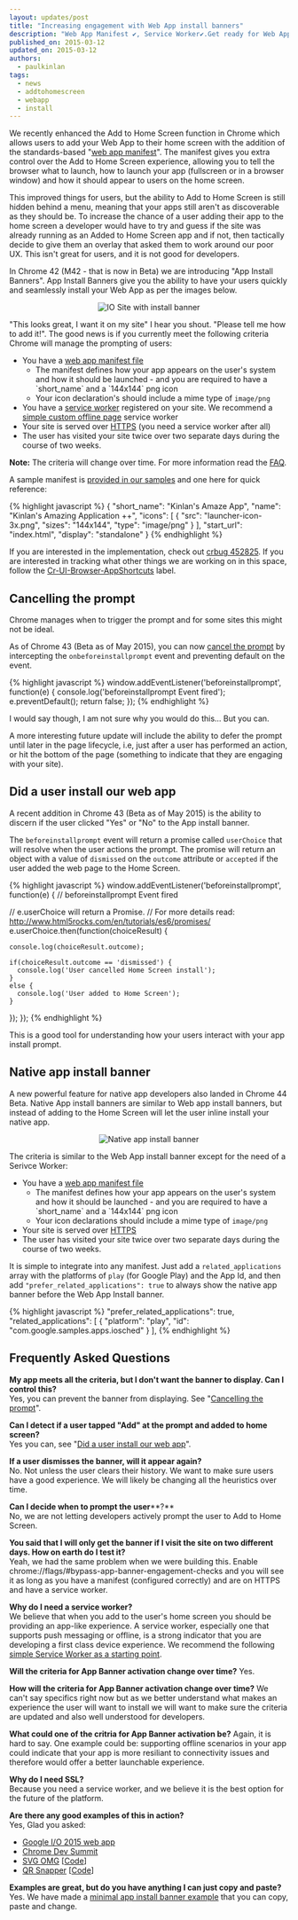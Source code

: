 ```yaml
---
layout: updates/post
title: "Increasing engagement with Web App install banners"
description: "Web App Manifest ✔︎, Service Worker✔.Get ready for Web App Install banners "
published_on: 2015-03-12
updated_on: 2015-03-12
authors:
  - paulkinlan
tags:
  - news
  - addtohomescreen
  - webapp
  - install
---
```

We recently enhanced the Add to Home Screen function in Chrome which allows users
to add your Web App to their home screen with the addition of the
standards-based "[web app manifest](http://updates.html5rocks.com/2014/11/Support-for-installable-web-apps-with-webapp-manifest-in-chrome-38-for-Android)".
The manifest gives you extra control over the Add to Home Screen experience,
allowing you to tell the browser what to launch, how to launch your app
(fullscreen or in a browser window) and how it should appear to users on the
home screen.

This improved things for users, but the ability to Add to Home Screen is still
hidden behind a menu, meaning that your apps still aren't as discoverable as
they should be.  To increase the chance of a user adding their app to the home
screen a developer would have to try and guess if the site was already running
as an Added to Home Screen app and if not, then tactically decide to give them an
overlay that asked them to work around our poor UX.  This isn't great for users,
and it is not good for developers.

In Chrome 42 (M42 - that is now in Beta) we are introducing "App Install
Banners".  App Install Banners give you the ability to have your users quickly
and seamlessly install your Web App as per the images below.

<p style="text-align: center;">
  <img style="max-width: 100%; height: auto;" src="{{site.WFBaseUrl}}/updates/images/2015-03-03/add-to-home-screen.gif" alt="IO Site with install banner" />
</p>

<span id="criteria">"This looks great, I want it on my site"</span> I hear you shout. "Please tell me how
to add it!".  The good news is if you currently meet the following criteria Chrome will
manage the prompting of users:

* You have a [web app manifest
  file](http://updates.html5rocks.com/2014/11/Support-for-installable-web-apps-with-webapp-manifest-in-chrome-38-for-Android)
  - The manifest defines how your app appears on the user's system and how it
  should be launched - and you are required to have a \`short\_name\` and a
  \`144x144\` png icon
  - Your icon declaration's should include a mime type of `image/png`
* You have a [service
  worker](http://www.html5rocks.com/en/tutorials/service-worker/introduction/)
  registered on your site. We recommend a [simple custom offline page](https://github.com/GoogleChrome/samples/blob/gh-pages/service-worker/custom-offline-page/service-worker.js)
  service worker
* Your site is served over
  [HTTPS](https://docs.google.com/document/d/1oRXJUIttqQxuxmjj2tgYjj096IKw4Zcw6eAoIKWZ2oQ/edit)
  (you need a service worker after all)
* The user has visited your site twice over two separate days during the course
  of two weeks.

**Note:** The criteria will change over time.  For more information read the [FAQ](#criteria-faq).

A sample manifest is [provided in our samples](https://github.com/GoogleChrome/samples/tree/gh-pages/app-install-banner) and one here for quick reference:

{% highlight javascript %}
{
  "short_name": "Kinlan's Amaze App",
  "name": "Kinlan's Amazing Application ++",
  "icons": [
    {
      "src": "launcher-icon-3x.png",
      "sizes": "144x144",
      "type": "image/png"
    }
  ],
  "start_url": "index.html",
  "display": "standalone"
}
{% endhighlight %}

If you are interested in the implementation, check out [crbug
452825](https://code.google.com/p/chromium/issues/detail?id=452825).  If you are
interested in tracking what other things we are working on in this space, follow
the
[Cr-UI-Browser-AppShortcuts](https://code.google.com/p/chromium/issues/list?q=label:Cr-UI-Browser-AppShortcuts)
label.


## <span id="cancel">Cancelling the prompt</span>

Chrome manages when to trigger the prompt and for some sites this might not be ideal.

As of Chrome 43 (Beta as of May 2015), you can now [cancel the prompt](http://googlechrome.github.io/samples/app-install-banner/cancelable-banner/index.html) by intercepting the `onbeforeinstallprompt` event and preventing default on the event.

{% highlight javascript %}
 window.addEventListener('beforeinstallprompt', function(e) {
  console.log('beforeinstallprompt Event fired');
  e.preventDefault();
  return false;
});
{% endhighlight %}

I would say though, I am not sure why you would do this... But you can.

A more interesting future update will include the ability to defer the prompt until later in the page lifecycle,
i.e, just after a user has performed an action, or hit the bottom of the page (something to indicate
that they are engaging with your site).

## <span id="action">Did a user install our web app</span>

A recent addition in Chrome 43 (Beta as of May 2015) is the ability to discern if the user clicked "Yes" or "No" to the App install banner.

The `beforeinstallprompt` event will return a promise called `userChoice` that will resolve when the user
actions the prompt.  The promise will return an object with a value of `dismissed` on the `outcome`
attribute or `accepted` if the user added the web page to the Home Screen.

{% highlight javascript %}
window.addEventListener('beforeinstallprompt', function(e) {
  // beforeinstallprompt Event fired

  // e.userChoice will return a Promise.
  // For more details read: http://www.html5rocks.com/en/tutorials/es6/promises/
  e.userChoice.then(function(choiceResult) {

    console.log(choiceResult.outcome);

    if(choiceResult.outcome == 'dismissed') {
      console.log('User cancelled Home Screen install');
    }
    else {
      console.log('User added to Home Screen');
    }
  });
});
{% endhighlight %}

This is a good tool for understanding how your users interact with your app install prompt.

## <span id="native">Native app install banner</span>

A new powerful feature for native app developers also landed in Chrome 44 Beta.  Native App install banners are similar to Web app install banners, but instead of adding to the Home Screen will let the user inline install your native app.

<p style="text-align: center;">
  <img style="max-width: 100%; height: auto;" src="{{site.WFBaseUrl}}/updates/images/2015-03-03/inlineinstall.gif" alt="Native app install banner" />
</p>

The criteria is similar to the Web App install banner except for the need of a Serivce Worker:

* You have a [web app manifest
  file](http://updates.html5rocks.com/2014/11/Support-for-installable-web-apps-with-webapp-manifest-in-chrome-38-for-Android)
  - The manifest defines how your app appears on the user's system and how it
  should be launched - and you are required to have a \`short\_name\` and a
  \`144x144\` png icon
  - Your icon declarations should include a mime type of `image/png`
* Your site is served over
  [HTTPS](https://docs.google.com/document/d/1oRXJUIttqQxuxmjj2tgYjj096IKw4Zcw6eAoIKWZ2oQ/edit)
* The user has visited your site twice over two separate days during the course
  of two weeks.

It is simple to integrate into any manifest.  Just add a `related_applications` array with the platforms of `play` (for Google Play) and the App Id, and then add `"prefer_related_applications": true` to always show the native app banner before the Web App Install banner.

{% highlight javascript %}
"prefer_related_applications": true,
"related_applications": [
  {
    "platform": "play",
    "id": "com.google.samples.apps.iosched"
  }
],
{% endhighlight %}

## <span id="criteria-faq">Frequently Asked Questions</span>
**My app meets all the criteria, but I don't want the banner to display. Can I control this?**  
Yes, you can prevent the banner from displaying.  See "[Cancelling the prompt](#cancel)".

**Can I detect if a user tapped "Add" at the prompt and added to home screen?**  
Yes you can, see "[Did a user install our web app](#action)".

**If a user dismisses the banner, will it appear again?**  
No.  Not unless the user clears their history.  We want to make sure users have
a good experience.  We will likely be changing all the heuristics over time.

**Can I decide when to prompt the user****?**  
No, we are not letting developers actively prompt the user to Add to Home Screen.

**You said that I will only get the banner if I visit the site on two different
days.  How on earth do I test it?**  
Yeah, we had the same problem when we were building this.  Enable
chrome://flags/\#bypass-app-banner-engagement-checks and you will see it as long
as you have a manifest (configured correctly) and are on HTTPS and have a
service worker.

**Why do I need a service worker?**  
We believe that when you add to the user's home screen you should be providing
an app-like experience.  A service worker, especially one that supports push
messaging or offline, is a strong indicator that you are developing a first
class device experience.  We recommend the following [simple Service Worker as a
starting point](https://github.com/GoogleChrome/samples/blob/gh-pages/app-install-banner/basic-banner/service-worker.js).

**Will the criteria for App Banner activation change over time?**
Yes.

**How will the criteria for App Banner activation change over time?**
We can't say specifics right now but as we better understand what makes an experience the user will want to install we will want to make sure the criteria are updated and also well understood for developers.

**What could one of the critria for App Banner activation be?**
Again, it is hard to say.  One example could be: supporting offline scenarios in your app could indicate that your app is more resiliant to connectivity issues and therefore would offer a better launchable experience.

**Why do I need SSL?**  
Because you need a service worker, and we believe it is the best option for the future of the platform.

**Are there any good examples of this in action?**  
Yes, Glad you asked:

* [Google I/O 2015 web app](https://events.google.com/io2015/)
* [Chrome Dev Summit](https://developers.chrome.com/devsummit/)
* [SVG OMG](https://jakearchibald.github.io/svgomg/)
  [[Code](https://github.com/jakearchibald/svgomg)]
* [QR Snapper](https://qrsnapper.appspot.com)
  [[Code](https://github.com/PaulKinlan/qrcode)]

**Examples are great, but do you have anything I can just copy and paste?**  
Yes. We have made a [minimal app install banner example](https://github.com/GoogleChrome/samples/tree/gh-pages/app-install-banner/) that you can copy, paste and change.
